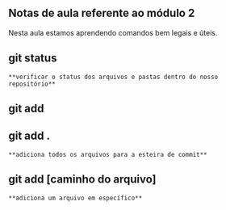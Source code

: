 ## Notas de aula referente ao módulo 2

Nesta aula estamos aprendendo comandos bem legais e úteis.


## git status
    **verificar o status dos arquivos e pastas dentro do nosso repositório** 

## git add

## git add .
    **adiciona todos os arquivos para a esteira de commit**

## git add [caminho do arquivo]
    **adiciona um arquivo em específico**